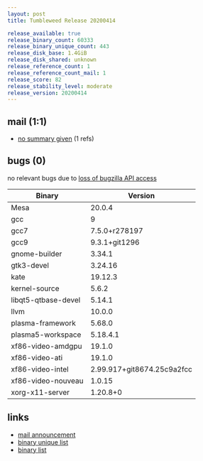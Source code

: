 ```yaml
---
layout: post
title: Tumbleweed Release 20200414

release_available: true
release_binary_count: 60333
release_binary_unique_count: 443
release_disk_base: 1.4GiB
release_disk_shared: unknown
release_reference_count: 1
release_reference_count_mail: 1
release_score: 82
release_stability_level: moderate
release_version: 20200414
---
```


## mail (1:1)

- [no summary given](https://lists.opensuse.org/opensuse-factory/2020-04/msg00344.html) (1 refs)

## bugs (0)

<!--more-->

no relevant bugs due to [loss of bugzilla API access](https://bugzilla.opensuse.org/show_bug.cgi?id=1157722)

Binary | Version
--- | ---
Mesa | 20.0.4
gcc | 9
gcc7 | 7.5.0+r278197
gcc9 | 9.3.1+git1296
gnome-builder | 3.34.1
gtk3-devel | 3.24.16
kate | 19.12.3
kernel-source | 5.6.2
libqt5-qtbase-devel | 5.14.1
llvm | 10.0.0
plasma-framework | 5.68.0
plasma5-workspace | 5.18.4.1
xf86-video-amdgpu | 19.1.0
xf86-video-ati | 19.1.0
xf86-video-intel | 2.99.917+git8674.25c9a2fcc
xf86-video-nouveau | 1.0.15
xorg-x11-server | 1.20.8+0

## links

- [mail announcement](https://lists.opensuse.org/opensuse-factory/2020-04/msg00274.html)
- [binary unique list](http://download.opensuse.org/history/20200414/rpm.unique.list)
- [binary list](http://download.opensuse.org/history/20200414/rpm.list)
